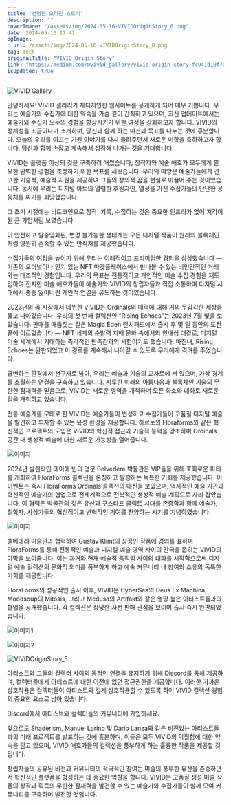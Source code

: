 ```yaml
---
title: "선명한 오리진 스토리"
description: ""
coverImage: "/assets/img/2024-05-16-VIVIDOriginStory_0.png"
date: 2024-05-16 17:41
ogImage: 
  url: /assets/img/2024-05-16-VIVIDOriginStory_0.png
tag: Tech
originalTitle: "VIVID Origin Story"
link: "https://medium.com/@vivid_gallery/vivid-origin-story-fc941d10f704"
isUpdated: true
---
```





![VIVID Gallery](/assets/img/2024-05-16-VIVIDOriginStory_0.png)

안녕하세요! VIVID 갤러리가 재디자인한 웹사이트를 공개하게 되어 매우 기쁩니다. 우리는 예술가와 수집가에 대한 약속을 가슴 깊이 간직하고 있으며, 최신 업데이트에서는 예술가와 수집가 모두의 경험을 향상시키기 위한 여정을 강화하고자 합니다. VIVID의 정체성을 조금이나마 소개하며, 당신과 함께 하는 미션과 목표를 나누는 것에 흥분합니다. 오늘의 우리를 이끄는 기원 이야기를 다시 들려주면서 새로운 미학을 축하하고자 합니다. 당신과 함께 손잡고 계속해서 성장해 나가는 것을 기대합니다.

VIVID는 플랫폼 이상의 것을 구축하려 애썼습니다; 창작자와 예술 애호가 모두에게 필요한 완벽한 경험을 조성하기 위한 목표를 세웠습니다. 우리의 야망은 예술가들에게 견고한 기술적, 예술적 지원을 제공하여 그들의 창의적 꿈을 현실로 이끌어 주는 것이었습니다. 동시에 우리는 디지털 아트의 열렬한 후원자인, 열정을 가진 수집가들의 단단한 공동체를 짜기를 희망했습니다.

그 초기 시절에는 비트코인으로 창작, 기록, 수집하는 것은 중요한 인프라가 없어 지각이 된 큰 과업처럼 보였습니다.

<div class="content-ad"></div>

이 안전하고 탈중앙화된, 변경 불가능한 생태계는 모든 디지털 작품이 원래의 블록체인처럼 영원히 존속할 수 있는 안식처를 제공했습니다.

수집가들의 여정을 높이기 위해 우리는 이례적이고 프리미엄한 경험을 상상했습니다 — 기존의 오더널이나 인기 있는 NFT 마켓플레이스에서 만나볼 수 있는 비인간적인 거래와는 대조적인 경험입니다. 우리의 목표는 전통적이고 개인적인 미술 수집 경험을 재도입하여 진지한 미술 애호가들이 예술가와 VIVID의 창립자들과 직접 소통하며 디지털 시대에서 종종 잃어버린 개인적 연결을 유도하는 것이었습니다.

2023년의 곰 시장에서 데뷔한 VIVID는 Ordinals의 매력에 대해 거의 무감각한 세상을 뚫고 나아갔습니다. 우리의 첫 번째 컬렉션인 "Rising Echoes"는 2023년 7월 빛을 보았습니다. 판매를 매듭짓는 길은 Magic Eden 런치패드에서 출시 후 몇 일 동안의 도전 끝에 이르렀습니다 — NFT 세계의 순발력 지배 문화 속에서의 인내심 대결로, 디지털 미술 세계에서 기대하는 즉각적인 만족감과의 시험이기도 했습니다. 마침내, Rising Echoes는 완판되었고 이 경로를 계속해서 나아갈 수 있도록 우리에게 격려를 주었습니다.

급변하는 환경에서 선구자로 남아, 우리는 예술과 기술의 교차로에 서 있으며, 가상 경계를 초월하는 연결을 구축하고 있습니다. 지루한 미래의 아름다움과 블록체인 기술의 무한한 잠재력을 믿음으로, VIVID는 새로운 영역을 개척하며 모든 화소와 대화로 새로운 길을 개척하고 있습니다.

<div class="content-ad"></div>

전통 예술계를 모태로 한 VIVID는 예술가들이 번성하고 수집가들이 고품질 디지털 예술을 발견하고 투자할 수 있는 육성 환경을 제공합니다. 하르토의 Floraforms와 같은 혁신적인 프로젝트의 도입은 VIVID의 혁신적 접근과 기술적 능력을 강조하며 Ordinals 공간 내 생성적 예술에 대한 새로운 가능성을 열어줍니다.

![이미지](/assets/img/2024-05-16-VIVIDOriginStory_1.png)

2024년 발렌타인 데이에 빈의 명문 Belvedere 박물관은 VIP들을 위해 호화로운 파티를 개최하여 FloraForms 콜렉션을 론칭하고 발행하는 독특한 기회를 제공했습니다. 이 이벤트는 즉시 FloraForms Ordinals 콜렉션의 매진을 보았으며, 역사적인 예술 기관과 혁신적인 예술가의 협업으로 전세계적으로 전복적인 생성적 예술 계획으로 자리 잡았습니다. 이 협력은 박물관의 깊은 유산과 구스타프 클림트 시대를 존중함과 함께 예술가, 철학자, 사상가들의 혁신적이고 변혁적인 기여를 찬양하는 시기를 기념하였습니다.

![이미지](/assets/img/2024-05-16-VIVIDOriginStory_2.png)

<div class="content-ad"></div>

벨베데레 미술관과 협력하여 Gustav Klimt의 상징인 작품에 경의를 표하며 FloraForms를 통해 전통적인 예술과 디지털 예술 영역 사이의 간극을 좁히는 VIVID의 야망을 보여줍니다. 이는 과거와 현재 예술적 움직임 사이의 대화를 시작함으로써 디지털 예술 컬렉션의 문화적 의미를 풍부하게 하고 예술 커뮤니티 내 참여와 소유의 독특한 기회를 제공합니다.

FloraForms의 성공적인 출시 이후, VIVID는 CyberSea의 Deus Ex Machina, Moodsoup의 Mitosis, 그리고 Medusa의 Artifakt와 같은 명망 높은 아티스트들과의 협업을 공개했습니다. 각 컬렉션은 상당한 사전 판매 관심을 보이며 출시 즉시 완판되었습니다.

![이미지1](/assets/img/2024-05-16-VIVIDOriginStory_3.png)

![이미지2](/assets/img/2024-05-16-VIVIDOriginStory_4.png)

<div class="content-ad"></div>


![VIVIDOriginStory_5](/assets/img/2024-05-16-VIVIDOriginStory_5.png)

아티스트와 그들의 컬렉터 사이의 동적인 연결을 유지하기 위해 Discord를 통해 제공하며, 컬렉터들에게 아티스트에 대한 이전에 없던 접근권한을 제공합니다. 이러한 가까운 상호작용은 컬렉터들이 아티스트와 깊게 상호작용할 수 있도록 하여 VIVID 컬렉션 경험의 중요한 요소로 남아 있습니다.

Discord에서 아티스트와 컬렉터들의 커뮤니티에 가입하세요.

앞으로도 Shaderism, Manuel Larino 및 Dario Lanza와 같은 비전있는 아티스트들과의 미래 프로젝트를 발표하는 것에 흥분하며, 이들은 모두 VIVID의 탁월함에 대한 약속을 담고 있으며, VIVID 애호가들의 컬렉션을 풍부하게 하는 훌륭한 작품을 제공할 것입니다.


<div class="content-ad"></div>

창립자들의 공유된 비전과 커뮤니티의 적극적인 참여는 미술의 풍부한 유산을 존중하면서 혁신적인 플랫폼을 형성하는 데 중요한 역할을 합니다. VIVID는 고품질 생성 미술 작품의 창작과 획득의 무한한 잠재력을 발견할 수 있는 예술가와 수집가들이 함께 모여 커뮤니티를 구축하며 발전할 것입니다.